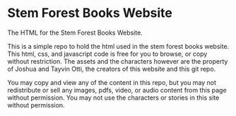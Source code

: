 # Stem Forest Books Website
The HTML for the Stem Forest Books Website.

This is a simple repo to hold the html used in the stem forest books website. This html, css, and javascript code is free for you to browse, or copy without restriction. The assets and the characters however are the property of Joshua and Tayvin Otti, the creators of this website and this git repo.

You may copy and view any of the content in this repo, but you may not redistribute or sell any images, pdfs, video, or audio content from this page without permission. You may not use the characters or stories in this site without permission.
